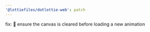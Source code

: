 ```yaml
---
'@lottiefiles/dotlottie-web': patch
---
```


fix: 🐛 ensure the canvas is cleared before loading a new animation
